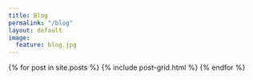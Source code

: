 ```yaml
---
title: Blog
permalink: "/blog"
layout: default
image:
  feature: blog.jpg
---
```


<div class="tiles">
{% for post in site.posts %}
	{% include post-grid.html %}
{% endfor %}
</div><!-- /.tiles -->
